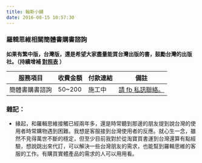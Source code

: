 ```yaml
---
title: 翰斯小舖
date: 2016-08-15 10:57:30
---
```


### 羅輯思維相關簡體書購書諮詢

**如果有繁中版，台灣版，還是希望大家盡量能買台灣出版的書，鼓勵台灣的出版社。（持續增補 [對照表](/shop/ljswbooks) ）**

服務項目 | 收費金額 | 付款連結 | 備註
---- | ---- | ---- | ----
簡體書購書諮詢 | 50~200 | 施工中 | [請 fb 私訊聯絡。](https://www.facebook.com/MenWhyHans/)


### 雜記：
- 緣起，和羅輯思維接觸已經兩年多，還是時常聽到那邊的朋友提到說台灣的使用者時常購物遇到困難。我想是客服接到台灣使用者的反應。就心生一念，雖然不見得萬世不斷的穩定，但至少目前我對於從淘寶買書運到台灣還算有點經驗，想說跳出來代訂，可以解決一些台灣朋友的需求，也能幫到羅輯思維的客服的工作。有購買實體產品的需求的人可以用用看。
